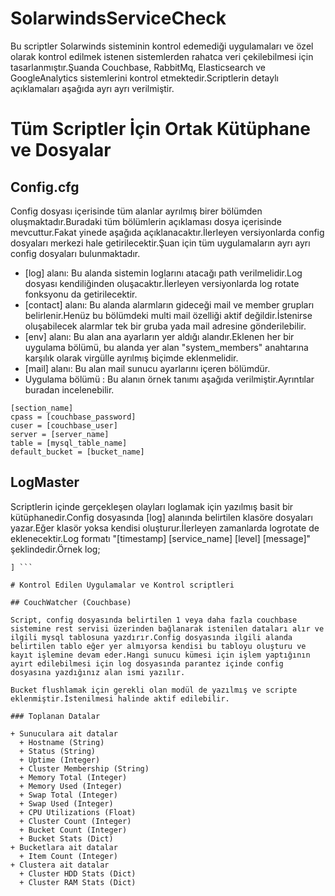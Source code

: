 # SolarwindsServiceCheck

Bu scriptler Solarwinds sisteminin kontrol edemediği uygulamaları ve özel olarak kontrol edilmek istenen sistemlerden rahatca veri çekilebilmesi için tasarlanmıştır.Şuanda Couchbase, RabbitMq, Elasticsearch ve GoogleAnalytics sistemlerini kontrol etmektedir.Scriptlerin detaylı açıklamaları aşağıda ayrı ayrı verilmiştir.

# Tüm Scriptler İçin Ortak Kütüphane ve Dosyalar

## Config.cfg

Config dosyası içerisinde tüm alanlar ayrılmış birer bölümden oluşmaktadır.Buradaki tüm bölümlerin açıklaması dosya içerisinde mevcuttur.Fakat yinede aşağıda açıklanacaktır.İlerleyen versiyonlarda config dosyaları merkezi hale getirilecektir.Şuan için tüm uygulamaların ayrı ayrı config dosyaları bulunmaktadır.

  + [log] alanı: Bu alanda sistemin loglarını atacağı path verilmelidir.Log dosyası kendiliğinden oluşacaktır.İlerleyen versiyonlarda log rotate fonksyonu da getirilecektir.
  + [contact] alanı: Bu alanda alarmların gideceği mail ve member grupları belirlenir.Henüz bu bölümdeki multi mail özelliği aktif değildir.İstenirse oluşabilecek alarmlar tek bir gruba yada mail adresine gönderilebilir.
  + [env] alanı: Bu alan ana ayarların yer aldığı alandır.Eklenen her bir uygulama bölümü, bu alanda yer alan "system_members" anahtarına karşılık olarak virgülle ayrılmış biçimde eklenmelidir.
  + [mail] alanı: Bu alan mail sunucu ayarlarını içeren bölümdür.
  + Uygulama bölümü : Bu alanın örnek tanımı aşağıda verilmiştir.Ayrıntılar buradan incelenebilir.

```
[section_name]
cpass = [couchbase_password]
cuser = [couchbase_user]
server = [server_name]
table = [mysql_table_name]
default_bucket = [bucket_name]
```

## LogMaster

Scriptlerin içinde gerçekleşen olayları loglamak için yazılmış basit bir kütüphanedir.Config dosyasında [log] alanında belirtilen klasöre dosyaları yazar.Eğer klasör yoksa kendisi oluşturur.İlerleyen zamanlarda logrotate de eklenecektir.Log formatı "[timestamp] [service_name] [level] [message]" şeklindedir.Örnek log;

``` [Thu, 15 Sep 2016 19:27:19] [REST SERVICE] [ACCESS] [172.--.---.-- , sysroot , /sys/api/v0.1/dmall_rabbitmq/queuestats ,RESPONSE:200 OK
] ```

# Kontrol Edilen Uygulamalar ve Kontrol scriptleri

## CouchWatcher (Couchbase)

Script, config dosyasında belirtilen 1 veya daha fazla couchbase sistemine rest servisi üzerinden bağlanarak istenilen dataları alır ve ilgili mysql tablosuna yazdırır.Config dosyasında ilgili alanda belirtilen tablo eğer yer almıyorsa kendisi bu tabloyu oluşturu ve kayıt işlemine devam eder.Hangi sunucu kümesi için işlem yaptığının ayırt edilebilmesi için log dosyasında parantez içinde config dosyasına yazdığınız alan ismi yazılır.

Bucket flushlamak için gerekli olan modül de yazılmış ve scripte eklenmiştir.İstenilmesi halinde aktif edilebilir.

### Toplanan Datalar

+ Sunuculara ait datalar
  + Hostname (String)
  + Status (String)
  + Uptime (Integer)
  + Cluster Membership (String)
  + Memory Total (Integer)
  + Memory Used (Integer)
  + Swap Total (Integer)
  + Swap Used (Integer)
  + CPU Utilizations (Float)
  + Cluster Count (Integer)
  + Bucket Count (Integer)
  + Bucket Stats (Dict)
+ Bucketlara ait datalar
  + Item Count (Integer)
+ Clustera ait datalar
  + Cluster HDD Stats (Dict)
  + Cluster RAM Stats (Dict)
